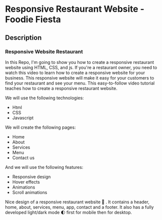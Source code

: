 # Responsive Restaurant Website - Foodie Fiesta

## Description
### Responsive Website Restaurant
In this Repo, I'm going to show you how to create a responsive restaurant website using HTML, CSS, and js. If you're a restaurant owner, you need to watch this video to learn how to create a responsive website for your business. This responsive website will make it easy for your customers to find your restaurant and see your menu. This easy-to-follow video tutorial teaches how to create a responsive restaurant website.

We will use the following technologies:

- Html
- CSS
- Javascript

We will create the following pages:

- Home
- About
- Services
- Menu
- Contact us

And we will use the following features:

- Responsive design
- Hover effects
- Animations
- Scroll animations


Nice design of a responsive restaurant website 🥗 . It contains a header, home, about, services, menu, app, contact and a footer. It also has a fully developed light/dark mode 🌓 first for mobile then for desktop.


